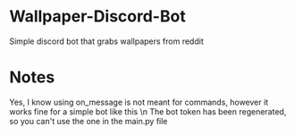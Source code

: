 # Wallpaper-Discord-Bot
Simple discord bot that grabs wallpapers from reddit

# Notes
Yes, I know using on_message is not meant for commands, however it works fine for a simple bot like this \n
The bot token has been regenerated, so you can't use the one in the main.py file
